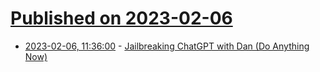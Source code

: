 # [Published on 2023-02-06](index.md)

* [2023-02-06, 11:36:00](https://news.ycombinator.com/item?id=34676043) - [Jailbreaking ChatGPT with Dan (Do Anything Now)](https://twitter.com/venturetwins/status/1622243944649347074)
